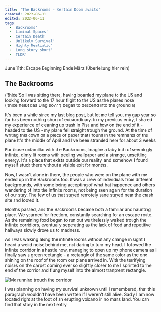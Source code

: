```yaml
---
title: 'The Backrooms - Certain Doom awaits'
created: 2022-06-11
edited: 2022-06-11
tags:
  - 'Backrooms'
  - 'Liminal Spaces'
  - 'Certain Death'
  - 'Unlikely Survival'
  - 'Highly Realistic'
  - 'Long story short'
  - 'TLDR'
---
```


June 11th: Escape
Beginning Ende März (Überleitung hier rein)
## The Backrooms

('!hide'So I was sitting there, having boarded my plane to the US and looking forward to the 17 hour flight to the US as the planes nose ('!hide'heißt das Ding so???) began to descend into the ground a)

It's been a while since my last blog post, but let me tell you, my gap year so far has been nothing short of extraordinary. In my previous entry, I shared my experience of cleaning up trash in Pisa and how on the end of it - headed to the US - my plane fell straight trough the ground. At the time of writing this down on a piece of paper that I found in the remnants of the plane It's the middle of April and I've been stranded here for about 3 weeks

For those unfamiliar with the Backrooms, imagine a labyrinth of seemingly infinite, dimly lit rooms with peeling wallpaper and a strange, unsettling energy. It's a place that exists outside our reality, and somehow, I found myself stuck there without a visible exit for months.

Now, I wasn't alone in there, the people who were on the plane with me ended up in the Backrooms too. It was a crew of individuals from different backgrounds, with some being accepting of what hat happened and others wandering of into the infinite rooms, not being seen again for the duration of our stay. The few of us that stayed remotely sane stayed near the crash site and looted it.

Months passed, and the Backrooms became both a familiar and haunting place. We yearned for freedom, constantly searching for an escape route. As the remaining food began to run out we tirelessly walked trough the infinite corridiors, eventually seperating as the lack of food and repetitive hallways slowly drove us to madness.

As I was walking along the infinite rooms without any change in sight I heard a weird noise behind me, not daring to turn my head. I followed the infinite corridor in a hastle now, managing to open up my phone camera as I finally saw a green rectangle - a rectangle of the same color as the one shining on the roof of the room our plane arrived in. With the terrifying noises on the carpet coming ever so slightly closer to me I sprinted to the end of the corrior and flung myself into the almost tranprent rectangle.

![Me running trough the corridor](/backrooms/run.gif)

I was planning on having my survival unknown until I remembered, that this paragraph wouldn't have been written if I weren't still alive. Sadly I am now located right at the foot of an erupting volcano in no mans land. You can find that story in the next entry
